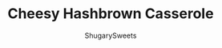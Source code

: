 ---
layout: ../../layouts/MarkdownPostLayout.astro
title: Cheesy Hashbrown Casserole
author: ShugarySweets
pubDate: 2018-10-24
description: "This Cheesy Hashbrown Casserole, also known as Cheesy Funeral Potatoes, makes an appearance at all family gatherings. So easy and delicious and perfect for a crowd!"
image_url: https://www.shugarysweets.com/wp-content/uploads/2015/11/cheesy-hashbrown-casserole-2.jpg
tags: ["Side Dishes","American"]
calories: 395
protein: 8
carbohydrates: 30
fats: 28
fiber: 3
ingredients: ["2 pounds frozen hashbrowns (cubed)","16 ounce sour cream","2 cups shredded cheddar cheese","1 can (10 1/2 ounce ) cream of chicken soup","1 teaspoon kosher salt","1/4 teaspoon black pepper","2 Tablespoons minced onion","3/4 cup unsalted butter, melted, divided","2 cups corn flakes, crushed"]
serves: 12
time: "1 hour 25 minutes"
prepTime: "15 minutes"
instructions: ["Preheat oven to 350 degree F.","In a large mixing bowl, combine frozen hashbrowns, sour cream, cheese, soup, salt, pepper, onion and 1/2 cup of the melted butter. Mix until thoroughly combined. Pour into a 13x9 baking dish.","In a small bowl, combine remaining 1/4 cup melted butter with crushed corn flakes. Sprinkle over top of casserole.","Cover dish with foil and bake for about 60 minutes. Remove foil and bake an additional 5-10 minutes to add some crunch to the topping. Serve and enjoy!"]
nutrition: ["395 calories","30 grams carbohydrates","44 milligrams cholesterol","28 grams fat","3 grams fiber","8 grams protein","10 grams saturated fat","805 milligrams sodium","3 grams sugar","1 grams trans fat","15 grams unsaturated fat"]
---